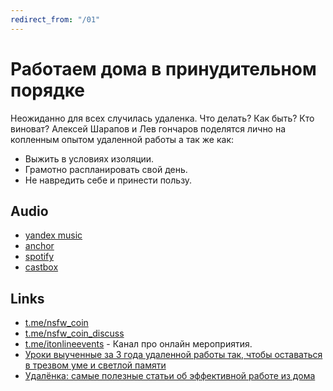 ```yaml
---
redirect_from: "/01"
---
```


# Работаем дома в принудительном порядке

Неожиданно для всех случилась удаленка. Что делать? Как быть? Кто виноват? Алексей Шарапов и Лев гончаров поделятся лично на копленным опытом удаленной работы а так же как:

* Выжить в условиях изоляции.
* Грамотно распланировать свой день.
* Не навредить себе и принести пользу.

## Audio

* [yandex music](https://music.yandex.ru/album/10318378/track/64324269)
* [anchor](https://anchor.fm/aleksei-sharapov/episodes/NSFW-Isolation-Health-WorkLifeBalance-ec6hk2)
* [spotify](https://open.spotify.com/show/6z6YwY3iwbxoA8oJKJqTtM)
* [castbox](https://castbox.fm/episode/nsfw_00_isolation-id2724398-id245984260)

## Links

* [t.me/nsfw_coin](https://t.me/nsfw_coin)
* [t.me/nsfw_coin_discuss](https://t.me/nsfw_coin_discuss)
* [t.me/itonlineevents](https://t.me/itonlineevents) - Канал про онлайн мероприятия.
* [Уроки выученные за 3 года удаленной работы так, чтобы оставаться в трезвом уме и светлой памяти](http://www.goncharov.xyz/life/remote-work.html)
* [Удалёнка: самые полезные статьи об эффективной работе из дома](https://habr.com/en/company/habr/blog/494082/)
